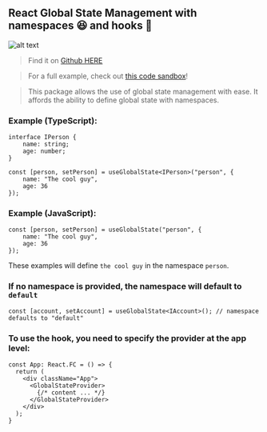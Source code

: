 ## React Global State Management with namespaces 😆 and hooks 🎣

![alt text](https://media1.giphy.com/media/QfMErvIH7r60M/giphy.gif?cid=790b7611f36851bd35fb51bf72d0716fd7addd14e2e7c9a7&rid=giphy.gif "HOOK")

> Find it on [Github HERE](https://github.com/cyearsley/react-gsm-hook)

> For a full example, check out [this code sandbox](https://codesandbox.io/embed/patient-wildflower-kujt1)!

> This package allows the use of global state management with ease.
> It affords the ability to define global state with namespaces.

### Example (TypeScript):
```
interface IPerson {
	name: string;
	age: number;
}

const [person, setPerson] = useGlobalState<IPerson>("person", {
	name: "The cool guy",
	age: 36
});
```

### Example (JavaScript):
```
const [person, setPerson] = useGlobalState("person", {
	name: "The cool guy",
	age: 36
});
```
These examples will define `the cool guy` in the namespace `person`.

### If no namespace is provided, the namespace will default to `default`
```
const [account, setAccount] = useGlobalState<IAccount>(); // namespace defaults to "default"
```

### To use the hook, you need to specify the provider at the app level:
```
const App: React.FC = () => {
  return (
    <div className="App">
      <GlobalStateProvider>
        {/* content ... */}
      </GlobalStateProvider>
    </div>
  );
}
```
